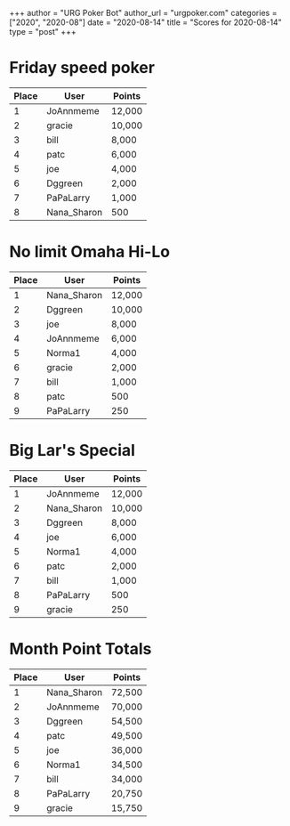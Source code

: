 +++
author = "URG Poker Bot"
author_url = "urgpoker.com"
categories = ["2020", "2020-08"]
date = "2020-08-14"
title = "Scores for 2020-08-14"
type = "post"
+++
# Friday speed poker

| Place | User | Points |
|-------|------|--------|
| 1 | JoAnnmeme | 12,000 |
| 2 | gracie | 10,000 |
| 3 | bill | 8,000 |
| 4 | patc | 6,000 |
| 5 | joe | 4,000 |
| 6 | Dggreen | 2,000 |
| 7 | PaPaLarry | 1,000 |
| 8 | Nana_Sharon | 500 |

# No limit Omaha Hi-Lo

| Place | User | Points |
|-------|------|--------|
| 1 | Nana_Sharon | 12,000 |
| 2 | Dggreen | 10,000 |
| 3 | joe | 8,000 |
| 4 | JoAnnmeme | 6,000 |
| 5 | Norma1 | 4,000 |
| 6 | gracie | 2,000 |
| 7 | bill | 1,000 |
| 8 | patc | 500 |
| 9 | PaPaLarry | 250 |

# Big Lar's Special

| Place | User | Points |
|-------|------|--------|
| 1 | JoAnnmeme | 12,000 |
| 2 | Nana_Sharon | 10,000 |
| 3 | Dggreen | 8,000 |
| 4 | joe | 6,000 |
| 5 | Norma1 | 4,000 |
| 6 | patc | 2,000 |
| 7 | bill | 1,000 |
| 8 | PaPaLarry | 500 |
| 9 | gracie | 250 |

# Month Point Totals

| Place | User | Points |
|-------|------|--------|
| 1 | Nana_Sharon | 72,500 |
| 2 | JoAnnmeme | 70,000 |
| 3 | Dggreen | 54,500 |
| 4 | patc | 49,500 |
| 5 | joe | 36,000 |
| 6 | Norma1 | 34,500 |
| 7 | bill | 34,000 |
| 8 | PaPaLarry | 20,750 |
| 9 | gracie | 15,750 |
